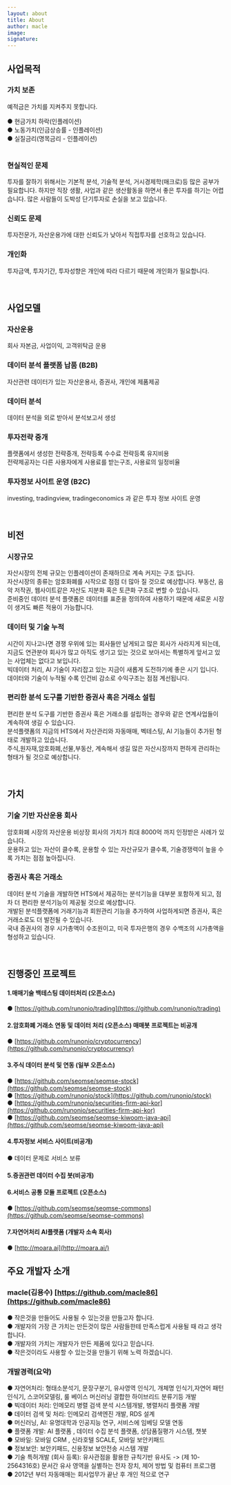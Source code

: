 ```yaml
---
layout: about
title: About 
author: macle
image: 
signature:
---
```


## 사업목적

### 가치 보존
예적금은 가치를 지켜주지 못합니다. 

● 현금가치 하락(인플레이션) <br/>
● 노동가치(인금상승률 - 인플레이션) <br/>
● 실질금리(명목금리 - 인플레이션) <br/> <br/>

### 현실적인 문제
투자를 잘하기 위해서는 기본적 분석, 기술적 분석, 거시경제학(매크로)등 많은 공부가 필요합니다. 하지만 직장 생활, 사업과 같은 생산활동을 하면서 좋은 투자를 하기는 어렵습니다. 많은 사람들이 도박성 단기투자로 손실을 보고 있습니다.<br/>

### 신뢰도 문제
투자전문가, 자산운용가에 대한 신뢰도가 낮아서 직접투자를 선호하고 있습니다. <br/>

### 개인화
투자금액, 투자기간, 투자성향은 개인에 따라 다르기 때문에 개인화가 필요합니다. <br/>

 <br/>

## 사업모델
### 자산운용
회사 자본금, 사업이익, 고객위탁금 운용 <br/>

### 데이터 분석 플랫폼 납품 (B2B)
자산관련 데이터가 있는 자산운용사, 증권사, 개인에 제품제공 <br/>

### 데이터 분석
데이터 분석을 외로 받아서 분석보고서 생성  <br/>
### 투자전략 중개
플랫폼에서 생성한 전략중개, 전략등록 수수료 전략등록 유지비용 <br/>
전략제공자는 다른 사용자에게 사용료를 받는구조, 사용료의 일정비율 <br/>

### 투자정보 사이트 운영 (B2C)
investing, tradingview, tradingeconomics 과 같은 투자 정보 사이트 운영 <br/>

 <br/>

## 비전
### 시장규모
자산시장의 전체 규모는 인플레이션이 존재하므로 계속 커지는 구조 입니다. <br/>
자산시장의 종류는 암호화폐를 시작으로 점점 더 많아 질 것으로 예상합니다. 부동산, 음악 저작권, 웹사이트같은 자산도 지분화 혹은 토큰화 구조로 변할 수 있습니다. <br/>
준비중인 데이터 분석 플랫폼은 데이터를 표준을 정의하여 사용하기 때문에 새로운 시장이 생겨도 빠른 적용이 가능합니다. <br/>

### 데이터 및 기술 누적
시간이 지나고나면 경쟁 우위에 있는 회사들만 남게되고 많은 회사가 사라지게 되는데, 지금도 연관분야 회사가 많고 아직도 생기고 있는 것으로 보아서는 특별하게 앞서고 있는 사업체는 없다고 보입니다.<br/>
빅데이터 처리, AI 기술이 자리잡고 있는 지금이 새롭게 도전하기에 좋은 시기 입니다. <br/>
데이터와 기술이 누적될 수록 인건비 감소로 수익구조는 점점 계선됩니다. <br/>

### 편리한 분석 도구를 기반한 증권사 혹은 거래소 설립
편리한 분석 도구를 기반한 증권사 혹은 거래소를 설립하는 경우와 같은 연계사업들이 계속하여 생길 수 있습니다. <br/>
분석플랫폼의 지금의 HTS에서 자산관리와 자동매매, 벡테스팅, AI 기능들이 추가된 형태로 개발하고 있습니다. <br/>
주식,원자재,암호화폐,선물,부동산, 계속해서 생길 많은 자산시장까지 편하게 관리하는 형태가 될 것으로 예상합니다.

 <br/>

## 가치
### 기술 기반 자산운용 회사
암호화폐 시장의 자산운용 비상장 회사의 가치가 최대 8000억 까지 인정받은 사례가 있습니다. <br/>
운용하고 있는 자산이 클수록, 운용할 수 있는 자산규모가 클수록, 기술경쟁력이 높을 수록 가치는 점점 높아집니다. <br/>

### 증권사 혹은 거래소
데이터 분석 기술을 개발하면 HTS에서 제공하는 분석기능을 대부분 포함하게 되고, 점차 더 편리한 분석기능이 제공될 것으로 예상합니다. <br/>
개발된 분석플랫폼에 거래기능과 회원관리 기능을 추가하여 사업하게되면 증권사, 혹은 거래소로도 더 발전될 수 있습니다. <br/>
국내 증권사의 경우 시가총액이 수조원이고, 미국 투자은행의 경우 수백조의 시가총액을 형성하고 있습니다. <br/>

<br/>

## 진행중인 프로젝트
#### 1.매매기술 백테스팅 데이터처리 (오픈소스) 
● [https://github.com/runonio/trading](https://github.com/runonio/trading)
#### 2.암호화폐 거래소 연동 및 데이터 처리 (오픈소스) 매매봇 프로젝트는 비공개  
● [https://github.com/runonio/cryptocurrency](https://github.com/runonio/cryptocurrency)
#### 3.주식 데이터 분석 및 연동 (일부 오픈소스)  
● [https://github.com/seomse/seomse-stock](https://github.com/seomse/seomse-stock)   <br/>
● [https://github.com/runonio/stock](https://github.com/runonio/stock)          <br/>
● [https://github.com/runonio/securities-firm-api-kor](https://github.com/runonio/securities-firm-api-kor)  <br/>
● [https://github.com/seomse/seomse-kiwoom-java-api](https://github.com/seomse/seomse-kiwoom-java-api)  
#### 4.투자정보 서비스 사이트(비공개) 
● 데이터 문제로 서비스 보류
#### 5.증권관련 데이터 수집 봇(비공개)
#### 6.서비스 공통 모듈 프로젝트 (오픈소스) 
● [https://github.com/seomse/seomse-commons](https://github.com/seomse/seomse-commons)
#### 7.자연어처리 AI플랫폼 (개발자 소속 회사)
● [http://moara.ai](http://moara.ai/)


## 주요 개발자 소개
### macle(김용수) [https://github.com/macle86](https://github.com/macle86)
● 작은것을 만들어도 사용될 수 있는것을 만들고자 합니다.   <br/>
● 개발자의 가장 큰 가치는 만든것이 많은 사람들한테 만족스럽게 사용될 때 라고 생각합니다.   <br/>
● 개발자의 가치는 개발자가 만든 제품에 있다고 믿습니다.   <br/>
● 작은것이라도 사용할 수 있는것을 만들기 위해 노력 하겠습니다.   <br/>

### 개발경력(요약)
● 자연어처리: 형태소분석기, 문장구분기, 유사영역 인식기, 개체명 인식기,자연어 패턴인식기, 스코어모델링, 룰 베이스 머신러닝 결합한 하이브리드 분류기등 개발   <br/>
● 빅데이터 처리: 인메모리 병렬 검색 분석 시스템개발, 병렬처리 플랫폼 개발   <br/>
● 데이터 검색 및 처리: 인메모리 검색엔진 개발, RDS 설계   <br/>
● 머신러닝, AI: 유명대학과 인공지능 연구, 서비스에 임베딩 모델 연동   <br/>
● 플랫폼 개발: AI 플랫폼 , 데이터 수집 분석 플랫폼, 상담품질평가 시스템, 챗봇   <br/>
● 모바일: 모바일 CRM , 신라호텔 SCALE, 모바일 보안키패드   <br/>
● 정보보안: 보안키패드, 신용정보 보안전송 시스템 개발   <br/>
● 기술 특허개발 (회사 등록): 유사관점을 활용한 규칙기반 유사도 -> (제 10-2564316호) 문서간 유사 영역을 실별하는 전자 장치, 제어 방법 및 컴퓨터 프로그램   <br/>
● 2012년 부터 자동매매는 회사업무가 끝난 후 개인 적으로 연구   <br/>